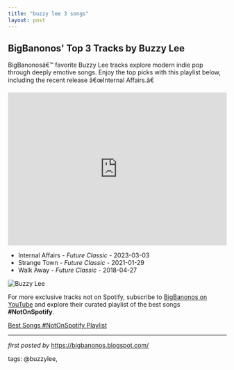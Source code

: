 ```yaml
---
title: "buzzy lee 3 songs"
layout: post
---
```

<h2>BigBanonos' Top 3 Tracks by Buzzy Lee</h2> <!-- Search Description -->
<p>BigBanonosâ€™ favorite Buzzy Lee tracks explore modern indie pop through deeply emotive songs. Enjoy the top picks with this playlist below, including the recent release â€œInternal Affairs.â€</p> <!-- Spotify Playlist Embed -->
<iframe src="https://open.spotify.com/embed/playlist/2Yhq4JlHgrffHOB3TQc8S4?utm_source=generator" width="100%" height="352" frameBorder="0" allowfullscreen="" allow="autoplay; clipboard-write; encrypted-media; fullscreen; picture-in-picture" loading="lazy"></iframe> <!-- Song Listings -->
<ul> <li>Internal Affairs - <em>Future Classic</em> - 2023-03-03</li> <li>Strange Town - <em>Future Classic</em> - 2021-01-29</li> <li>Walk Away - <em>Future Classic</em> - 2018-04-27</li>
</ul> <!-- Image -->
<img src="https://officemagazine.net/sites/default/files/styles/article_image_large/public/180531_office_sasha_01_0029v1.jpg?itok=jfE3pehl" alt="Buzzy Lee"/>


<!--Subscribe and Playlist Links-->
<div>
    <p>For more exclusive tracks not on Spotify, subscribe to <a href="https://www.youtube.com/@BigBanonos" target="_blank">BigBanonos on YouTube</a> and explore their curated playlist of the best songs <strong>#NotOnSpotify</strong>.</p>
    <p><a href="https://www.youtube.com/playlist?list=PLtuNtuTatqI0kFahUCbtbfenC_ET5O_tr" target="_blank">Best Songs #NotOnSpotify Playlist<br /></a></p></div>

<hr />

<p><em>first posted by</em> <a href="https://bigbanonos.blogspot.com/" rel="noopener" target="_new">https://bigbanonos.blogspot.com/</a></p>

<p>tags: @buzzylee,</p>

